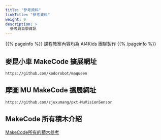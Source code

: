 ```yaml
---
title: "參考資料"
linkTitle: "參考資料"
weight: 9
description: >
  參考與自學資訊
---
```


{{% pageinfo %}}
課程教案內容均為 AI4Kids 團隊製作
{{% /pageinfo %}}

## 麥昆小車 MakeCode 擴展網址

`https://github.com/kodorobot/maqueen`

## 摩圖 MU MakeCode 擴展網址

`https://github.com/zjuxumang/pxt-MuVisionSensor`

## MakeCode 所有積木介紹

<a href="https://makecode.microbit.org/reference" target="_blank">MakeCode所有的積木參考</a>
